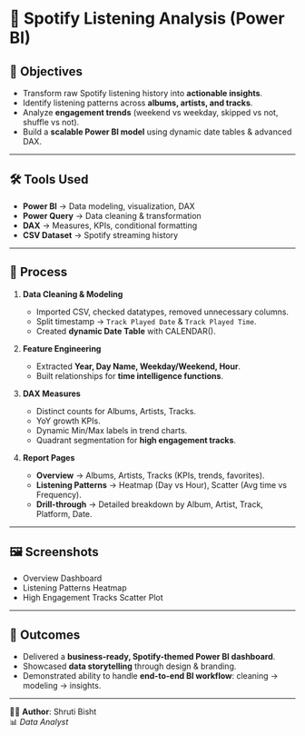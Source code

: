 # 🎵 Spotify Listening Analysis (Power BI)

## 📌 Objectives
- Transform raw Spotify listening history into **actionable insights**.  
- Identify listening patterns across **albums, artists, and tracks**.  
- Analyze **engagement trends** (weekend vs weekday, skipped vs not, shuffle vs not).  
- Build a **scalable Power BI model** using dynamic date tables & advanced DAX.  

---

## 🛠️ Tools Used
- **Power BI** → Data modeling, visualization, DAX  
- **Power Query** → Data cleaning & transformation  
- **DAX** → Measures, KPIs, conditional formatting  
- **CSV Dataset** → Spotify streaming history  

---

## 🔄 Process
1. **Data Cleaning & Modeling**
   - Imported CSV, checked datatypes, removed unnecessary columns.  
   - Split timestamp → `Track Played Date` & `Track Played Time`.  
   - Created **dynamic Date Table** with CALENDAR().  

2. **Feature Engineering**
   - Extracted **Year, Day Name, Weekday/Weekend, Hour**.  
   - Built relationships for **time intelligence functions**.  

3. **DAX Measures**
   - Distinct counts for Albums, Artists, Tracks.  
   - YoY growth KPIs.  
   - Dynamic Min/Max labels in trend charts.  
   - Quadrant segmentation for **high engagement tracks**.  

4. **Report Pages**
   - **Overview** → Albums, Artists, Tracks (KPIs, trends, favorites).  
   - **Listening Patterns** → Heatmap (Day vs Hour), Scatter (Avg time vs Frequency).  
   - **Drill-through** → Detailed breakdown by Album, Artist, Track, Platform, Date.    

---

## 🖼️ Screenshots  

- Overview Dashboard  
- Listening Patterns Heatmap  
- High Engagement Tracks Scatter Plot  

---

## 🚀 Outcomes
- Delivered a **business-ready, Spotify-themed Power BI dashboard**.  
- Showcased **data storytelling** through design & branding.  
- Demonstrated ability to handle **end-to-end BI workflow**: cleaning → modeling → insights.  

---

👩‍💻 **Author**: Shruti Bisht  
📊 *Data Analyst*  

